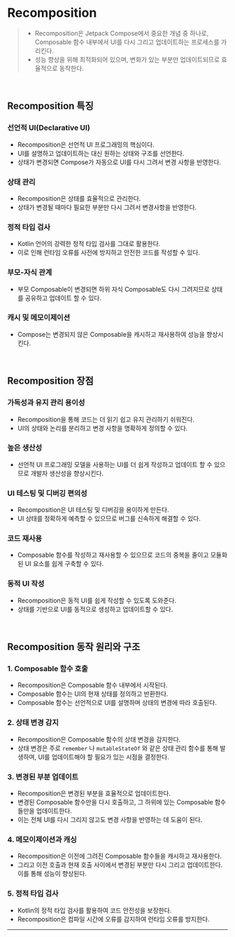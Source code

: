# **Recomposition**
> - Recomposition은 Jetpack Compose에서 중요한 개념 중 하나로, Composable 함수 내부에서 UI를 다시 그리고 업데이트하는 프로세스를 가리킨다.
> - 성능 향상을 위해 최적화되어 있으며, 변화가 있는 부분만 업데이트되므로 효율적으로 동작한다.

<br>

## **Recomposition 특징**
### 선언적 UI(Declarative UI)
- Recomposition은 선언적 UI 프로그래밍의 핵심이다. 
- UI를 설명하고 업데이트하는 대신 원하는 상태와 구조를 선언한다.
- 상태가 변경되면 Compose가 자동으로 UI를 다시 그려서 변경 사항을 반영한다.

### 상태 관리
- Recomposition은 상태를 효율적으로 관리한다.
- 상태가 변경될 때마다 필요한 부분만 다시 그려서 변경사항을 반영한다.

### 정적 타입 검사
- Kotlin 언어의 강력한 정적 타입 검사를 그대로 활용한다.
- 이로 인해 런타임 오류를 사전에 방지하고 안전한 코드를 작성할 수 있다.

### 부모-자식 관계 
- 부모 Composable이 변경되면 하위 자식 Composable도 다시 그려지므로 상태를 공유하고 업데이트 할 수 있다.

### 캐시 및 메모이제이션
- Compose는 변경되지 않은 Composable을 캐시하고 재사용하여 성능을 향상시킨다.

<br>

## **Recomposition 장점**
### 가독성과 유지 관리 용이성
- Recomposition을 통해 코드는 더 읽기 쉽고 유지 관리하기 쉬워진다.
- UI의 상태와 논리를 분리하고 변경 사항을 명확하게 정의할 수 있다.

### 높은 생산성
- 선언적 UI 프로그래밍 모델을 사용하는 UI를 더 쉽게 작성하고 업데이트 할 수 있으므로 개발자 생산성을 향상시킨다.

### UI 테스팅 및 디버깅 편의성
- Recomposition은 UI 테스팅 및 디버깅을 용이하게 만든다.
- UI 상태를 정확하게 예측할 수 있으므로 버그를 신속하게 해결할 수 있다.

### 코드 재사용
- Composable 함수를 작성하고 재사용할 수 있으므로 코드의 중복을 줄이고 모듈화된 UI 요소를 쉽게 구축할 수 있다.

### 동적 UI 작성
- Recomposition은 동적 UI를 쉽게 작성할 수 있도록 도와준다.
- 상태를 기반으로 UI를 동적으로 생성하고 업데이트할 수 있다. 

<br>

## **Recomposition 동작 원리와 구조**
### 1. Composable 함수 호출
- Recomposition은 Composable 함수 내부에서 시작된다.
- Composable 함수는 UI의 현재 상태를 정의하고 반환한다.
- Composable 함수는 선언적으로 UI를 설명하며 상태의 변경에 따라 호출된다.

### 2. 상태 변경 감지
- Recomposition은 Composable 함수의 상태 변경을 감지한다.
- 상태 변경은 주로 `remember` 나 `mutableStateOf` 와 같은 상태 관리 함수를 통해 발생하며, UI를 업데이트해야 할 필요가 있는 시점을 결정한다.

### 3. 변경된 부분 업데이트
- Recomposition은 변경된 부분을 효율적으로 업데이트한다. 
- 변경된 Composable 함수만을 다시 호출하고, 그 하위에 있는 Composable 함수들만을 업데이트한다. 
- 이는 전체 UI를 다시 그리지 않고도 변경 사항을 반영하는 데 도움이 된다.

### 4. 메모이제이션과 캐싱
- Recomposition은 이전에 그려진 Composable 함수들을 캐시하고 재사용한다. 
- 그리고 이전 호출과 현재 호출 사이에서 변경된 부분만 다시 그리고 업데이트한다. 이를 통해 성능이 향상된다.

### 5. 정적 타입 검사
- Kotlin의 정적 타입 검사를 활용하여 코드 안전성을 보장한다.
- Recomposition은 컴파일 시간에 오류를 감지하여 런타임 오류를 방지한다.

***